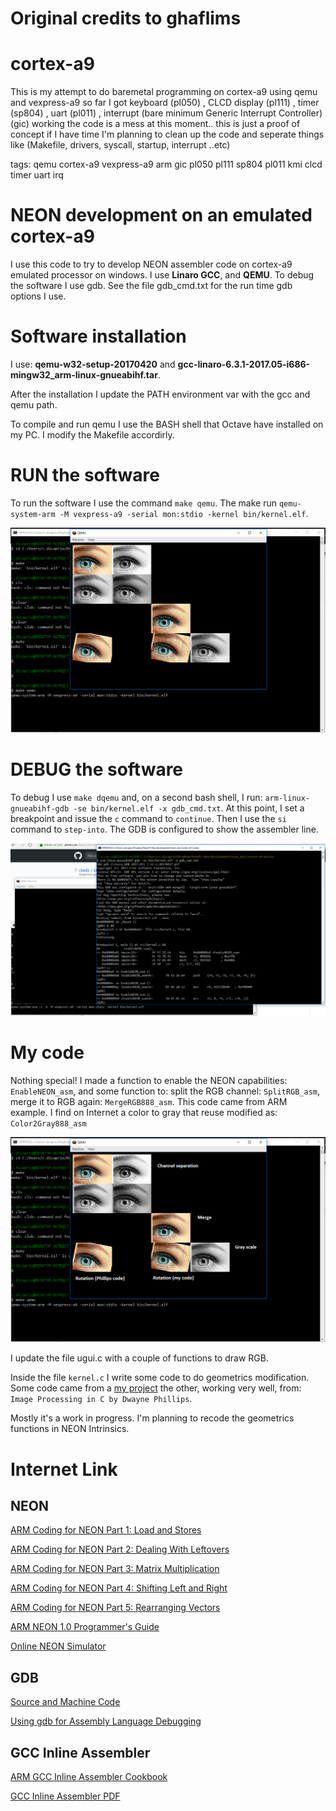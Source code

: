 # Original credits to ghaflims
# cortex-a9
This is my attempt to do baremetal programming on cortex-a9 using qemu and vexpress-a9
so far I got keyboard (pl050) , CLCD display (pl111) , timer (sp804) , uart (pl011) , interrupt (bare minimum Generic Interrupt Controller) (gic) working
the code is a mess at this moment.. this is just a proof of concept
if I have time I'm planning to clean up the code and seperate things like (Makefile, drivers, syscall, startup, interrupt ..etc)

tags: qemu cortex-a9 vexpress-a9 arm gic pl050 pl111 sp804 pl011 kmi clcd timer uart irq

# NEON development on an emulated cortex-a9
I use this code to try to develop NEON assembler code on cortex-a9 emulated processor on windows. I use **Linaro GCC**, and **QEMU**.
To debug the software I use gdb. See the file gdb_cmd.txt for the run time gdb options I use.

# Software installation
I use: **qemu-w32-setup-20170420** and **gcc-linaro-6.3.1-2017.05-i686-mingw32_arm-linux-gnueabihf.tar**.

After the installation I update the PATH environment var with the gcc and qemu path.

To compile and run qemu I use the BASH shell that Octave have installed on my PC. I modify the Makefile accordirly.

# RUN the software
To run the software I use the command `make qemu`. The make run `qemu-system-arm -M vexpress-a9 -serial mon:stdio -kernel bin/kernel.elf`.

![alt text](https://github.com/cledic/cortex-a9/blob/master/neon_docs/cortex-a9_qemu.PNG "How run qemu")

# DEBUG the software
To debug I use `make dqemu` and, on a second bash shell, I run: `arm-linux-gnueabihf-gdb -se bin/kernel.elf -x gdb_cmd.txt`.
At this point, I set a breakpoint and issue the `c` command to `continue`. Then I use the `si` command to `step-into`. The GDB is configured to show the assembler line.

![alt text](https://github.com/cledic/cortex-a9/blob/master/neon_docs/cortex-a9_qemu_gdb.PNG "How run gdb with qemu")

# My code
Nothing special! I made a function to enable the NEON capabilities: `EnableNEON_asm`, and some function to: split the RGB channel: `SplitRGB_asm`, merge it to RGB again: `MergeRGB888_asm`. This code came from ARM example. I find on Internet a color to gray that reuse modified as: `Color2Gray888_asm`

![alt text](https://github.com/cledic/cortex-a9/blob/master/neon_docs/cortex-a9_qemu_comments.PNG "How run qemu")

I update the file ugui.c with a couple of functions to draw RGB.

Inside the file `kernel.c` I write some code to do geometrics modification. Some code came from a [my project](https://www.youtube.com/watch?v=LL79iNhs-dI) the other, working very well, from: `Image Processing in C by Dwayne Phillips`.

Mostly it's a work in progress. I'm planning to recode the geometrics functions in NEON Intrinsics.

# Internet Link

## NEON

[ARM Coding for NEON Part 1: Load and Stores](https://community.arm.com/processors/b/blog/posts/coding-for-neon---part-1-load-and-stores)

[ARM Coding for NEON Part 2: Dealing With Leftovers](https://community.arm.com/processors/b/blog/posts/coding-for-neon---part-2-dealing-with-leftovers)

[ARM Coding for NEON Part 3: Matrix Multiplication](https://community.arm.com/processors/b/blog/posts/coding-for-neon---part-3-matrix-multiplication)

[ARM Coding for NEON Part 4: Shifting Left and Right](https://community.arm.com/processors/b/blog/posts/coding-for-neon---part-4-shifting-left-and-right)

[ARM Coding for NEON Part 5: Rearranging Vectors](https://community.arm.com/processors/b/blog/posts/coding-for-neon---part-5-rearranging-vectors)

[ARM NEON 1.0 Programmer's Guide](https://developer.arm.com/docs/den0018/latest/neontm-version-10-programmers-guide)

[Online NEON Simulator](http://szeged.github.io/nevada/)

## GDB 

[Source and Machine Code](https://www-zeuthen.desy.de/unix/unixguide/infohtml/gdb/Machine-Code.html)

[Using gdb for Assembly Language Debugging](https://www.csee.umbc.edu/~cpatel2/links/310/nasm/gdb_help.shtml)

## GCC Inline Assembler

[ARM GCC Inline Assembler Cookbook](http://www.ethernut.de/en/documents/arm-inline-asm.html)

[GCC Inline Assembler PDF](http://www.ic.unicamp.br/~celio/mc404-s2-2015/docs/ARM-GCC-Inline-Assembler-Cookbook.pdf)




